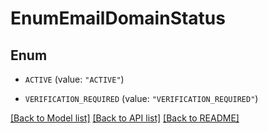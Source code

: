 # EnumEmailDomainStatus

## Enum


* `ACTIVE` (value: `"ACTIVE"`)

* `VERIFICATION_REQUIRED` (value: `"VERIFICATION_REQUIRED"`)


[[Back to Model list]](../README.md#documentation-for-models) [[Back to API list]](../README.md#documentation-for-api-endpoints) [[Back to README]](../README.md)



